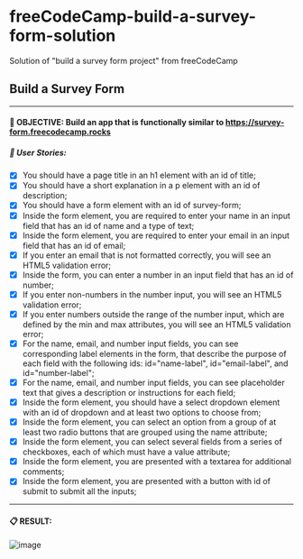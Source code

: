 # freeCodeCamp-build-a-survey-form-solution
Solution of "build a survey form project" from freeCodeCamp

## Build a Survey Form
----
#### 🎯 **OBJECTIVE:** Build an app that is functionally similar to https://survey-form.freecodecamp.rocks

##### 📕 **User Stories:**

 - [x] You should have a page title in an h1 element with an id of title;
 - [x] You should have a short explanation in a p element with an id of description;
 - [x] You should have a form element with an id of survey-form;
 - [x] Inside the form element, you are required to enter your name in an input field that has an id of name and a type of text;
 - [x] Inside the form element, you are required to enter your email in an input field that has an id of email;
 - [x] If you enter an email that is not formatted correctly, you will see an HTML5 validation error;
 - [x] Inside the form, you can enter a number in an input field that has an id of number;
 - [x] If you enter non-numbers in the number input, you will see an HTML5 validation error;
 - [x] If you enter numbers outside the range of the number input, which are defined by the min and max attributes, you will see an HTML5 validation error;
 - [x] For the name, email, and number input fields, you can see corresponding label elements in the form, that describe the purpose of each field with the following ids: id="name-label", id="email-label", and id="number-label";
 - [x] For the name, email, and number input fields, you can see placeholder text that gives a description or instructions for each field;
 - [x] Inside the form element, you should have a select dropdown element with an id of dropdown and at least two options to choose from;
 - [x] Inside the form element, you can select an option from a group of at least two radio buttons that are grouped using the name attribute;
 - [x] Inside the form element, you can select several fields from a series of checkboxes, each of which must have a value attribute;
 - [x] Inside the form element, you are presented with a textarea for additional comments;
 - [x] Inside the form element, you are presented with a button with id of submit to submit all the inputs;

----

#### 📋 **RESULT:**
![image](https://github.com/VuyourCyber01/Build-A-SurveyForm/issues/1#issue-2114906028)
